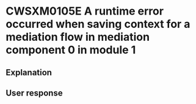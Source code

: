 # CWSXM0105E A runtime error occurred when saving context for a mediation flow in mediation component 0 in module 1

## Explanation

## User response